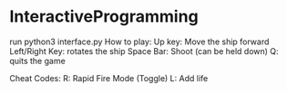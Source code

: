 # InteractiveProgramming
run python3 interface.py
How to play:
Up key: Move the ship forward
Left/Right Key: rotates the ship
Space Bar: Shoot (can be held down)
Q: quits the game

Cheat Codes:
R: Rapid Fire Mode (Toggle)
L: Add life
